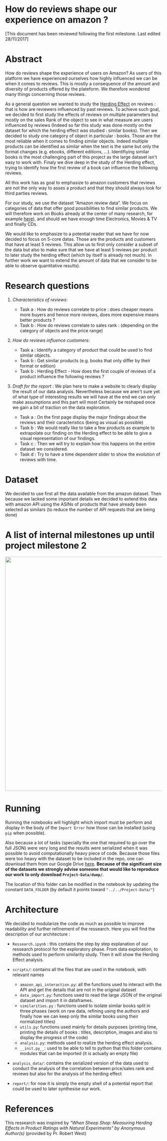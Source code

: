 # How do reviews shape our experience on amazon ?

[This document has been reviewed following the first milestone. Last edited 28/11/2017]

# Abstract
How do reviews shape the experience of users on Amazon? As users of this platform we have experienced ourselves how highly influenced we can be when it comes to reviews. This is mostly a consequence of the amount and diversity of products offered by the plateform. We therefore wondered many things concerning those reviews. 

As a general question we wanted to study the [Herding Effect](https://en.wikipedia.org/wiki/Herd_behavior) on reviews : that is how are reviewers influenced by past reviews. To achieve such goal, we decided to first study the effects of reviews on multiple parameters but mostly on the sales Rank of the object to see in what measure are users influenced by reviews (Indeed so far this study was done mostly on the dataset for which the herding effect was studied : similar books). Then we decided to study one category of object in particular : books. Those are the most reliable when it comes to finding similar objects. Indeed multiple products can be identified as similar when the text is the same but only the format changes (e.g. ebooks, different editions, ...). Identifiying similar books is the most challenging part of this project as the large dataset isn't easy to work with. Finaly we dive deep in the study of the Herding effect, trying to identify how the first review of a book can influence the following reviews.


All this work has as goal to emphasize to amazon customers that reviews are not the only way to asses a product and that they should always look for third parties reviews.

For our study, we use the dataset “Amazon review data”. We focus on categories of data that offer good possibilities to find similar products. We will therefore work on Books already at the center of many research, for example [here](https://www.stat.berkeley.edu/~aldous/Research/Ugrad/Timothy.Thesis.pdf)), and should we have enough time Electronics, Movies & TV and finally CDs.

We would like to emphasize to a potential reader that we have for now decided to focus on 5-core datas. Those are the products and customers that have at least 5 reviews. This allow us to first only consider a subset of the data but also to make sure that we have at least 5 reviews per product to later study the herding effect (which by itself is already not much). In further work we want to extend the amount of data that we consider to be able to observe quantitative results).


# Research questions
1. _Characteristics of reviews:_
	* Task a : How do reviews correlate to price : does cheaper means more buyers and hence more reviews, does more expensive means better products ?
	* Task b : How do reviews correlate to sales rank : (depending on the category of objects and the price range)

2. _How do reviews influence customers_: 
 	* Task a : Identify a category of product that could be used to find similar objects.
	* Task b : Get similar products (e.g. books that only differ by their format or edition)
	* Task b : Herding Effect - How does the first couple of reviews of a product influence the following reviews ?

3. _Draft for the report_ : We plan here to make a website to clearly display the result of our data analysis. Nevertheless because we aren't sure yet of what type of interesting results we will have at the end we can only make assumptions and this part will most Certainly be reshaped once we gain a bit of traction on the data exploration.
	* Task a : On the first page display the major findings about the reviews and their caracteristics (being as visual as possible)
	* Task b : We would really like to take a few products as example to extrapolate our finding on the Herding effect to be able to give a visual representation of our findings. 
	* Task c : Then we will try to explain how this happens on the entire dataset we considered.
	* Task d : Try to have a time dependent slider to show the evolution of reviews with time.

# Dataset
We decided to use first all the data available from the amazon dataset. Then because we lacked some important details we decided to extend this data with amazon API using the ASINs of products that have already been selected as similars (to reduce the number of API requests that are being done)

# A list of internal milestones up until project milestone 2

<p align="center">
  <img src="ada-milestones.png" width="750"/>
</p>

# Running
Running the notebooks will highlight which import must be perform and display in the body of the ```Import Error``` how those can be installed (using ```pip``` when possible). 

Also because a lot of tasks (specially the one that required to go over the full JSON) were very long and the results were serialized when it was possible to avoid computationally heavy piece of code. Because those files were too heavy with the dataset to be included in the repo, one can download them from our Google Drive [here](https://drive.google.com/drive/folders/1ga2bre3K30J4ziP6Adl6n8e-0kooNPV7?usp=sharing). **Because of the significant size of the datasets we strongly advise someone that would like to reproduce our work to only download ```Project-Data/dump/```**. 

The location of this folder can be modified in the notebook by updating the constant ```DATA_FOLDER``` (by default it points toward ```"../../Project-Data/"```)

# Architecture
We decided to modularize the code as much as possible to improve readability and further refinement of the ressearch. Here you will find the description of our architecture :

* ```Ressearch.ipynb``` : this contains the step by step explanation of our ressearch protocol for the exploratory phase. From data exploration, to methods used to perform similarity study. Then it will show the Herding Effect analysis.
* ```scripts/```: contains all the files that are used in the notebook, with relevant names 	
	- ```amazon_api_interaction.py```: all the functions used to interact with the API and get the details that are not in the original dataset
	- ```data_import.py```: functions used to read the large JSON of the original dataset and import it in dataframes.
	- ```similarities.py``` : functions used to isolate similar books split in three phases (work on raw data, refining using the authors and finally how we can keep only the similar books using their normalized titles)
	- ```utils.py```: functions used mainly for details purposes (printing time, printing the details of books : titles, description, images and also to display the progress of the code)
	- ```analysis.py```: methods used to realize the herding effect analysis.
	- ```__init.py__```: used to be able to tell to python that this folder contains modules that can be imported (it is actually an empty file)
* ```analysis_data/```: contains the serialized version of the data used to conduct the analysis of the correlation between price/sales rank and reviews but also for the analysis of the herding effect

*  ```report/```: for now it is simply the empty shell of a potential report that could be used to later synthesise our work.

# References
This ressearch was inspired by _"When Sheep Shop: Measuring Herding Effects in Product Ratings with Natural Experiments" by Anonymous Author(s)_ (provided by Pr. Robert West)